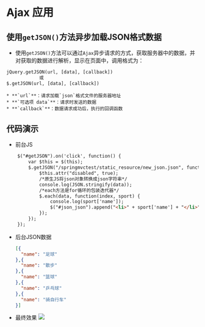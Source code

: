 # Ajax 应用

## 使用`getJSON()`方法异步加载JSON格式数据

* 使用`getJSON()`方法可以通过`Ajax`异步请求的方式，获取服务器中的数据，并对获取的数据进行解析，显示在页面中，调用格式为：
```html
jQuery.getJSON(url, [data], [callback]) 
			或 
$.getJSON(url, [data], [callback])
```

	* **`url`**：请求加载`json`格式文件的服务器地址
	* **`可选项 data`**：请求时发送的数据
	* **`callback`**：数据请求成功后，执行的回调函数

## 代码演示

* 前台JS
```html
	$("#getJSON").on('click', function() {
		var $this = $(this);
		$.getJSON("/springmvctest/static_resource/new_json.json", function(data) {
			$this.attr("disabled", true);
			/*原生JS将json对象转换成json字符串*/
			console.log(JSON.stringify(data));
			/*each方法是for循环的包装迭代器*/
			$.each(data, function(index, sport) {
				console.log(sport['name']);
				$("#json_json").append("<li>" + sport['name'] + "</li>");
			});
		});
	});
```

* 后台JSON数据
	```json
	[{ 
	  "name": "足球"
	},{ 
	  "name": "散步"
	},{ 
	  "name": "篮球"
	},{ 
	  "name": "乒乓球"
	},{ 
	  "name": "骑自行车"
	}]
	```
* 最终效果
![](https://i.imgur.com/CkKnLEZ.png)
